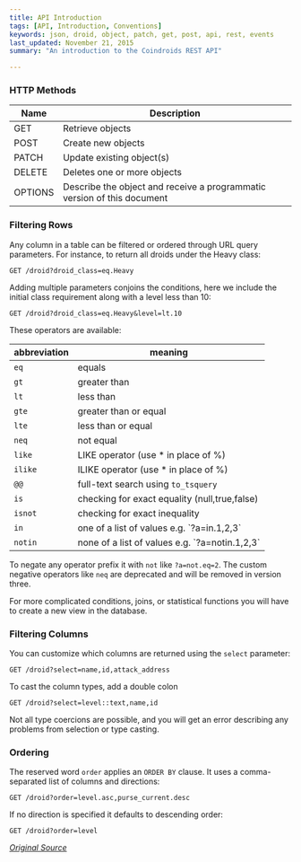 ```yaml
---
title: API Introduction
tags: [API, Introduction, Conventions]
keywords: json, droid, object, patch, get, post, api, rest, events 
last_updated: November 21, 2015
summary: "An introduction to the Coindroids REST API"

---
```



### HTTP Methods
|Name|Description|
|---|---|
|GET | Retrieve objects |
|POST| Create new objects |
|PATCH| Update existing object(s) |
|DELETE| Deletes one or more objects |
|OPTIONS| Describe the object and receive a programmatic version of this document | 


### Filtering Rows

Any column in a table can be filtered or ordered through URL query parameters. For instance, to return all droids under the Heavy class:

```HTTP
GET /droid?droid_class=eq.Heavy
```

Adding multiple parameters conjoins the conditions, here we include the initial class requirement along with a level less than 10:

```HTTP
GET /droid?droid_class=eq.Heavy&level=lt.10
```

These operators are available:

<table>
<thead>
<tr><th>abbreviation</th><th>meaning</th></tr>
</thead>
<tbody>
<tr><td><code>eq</code></td><td>equals</td></tr>
<tr><td><code>gt</code></td><td>greater than</td></tr>
<tr><td><code>lt</code></td><td>less than</td></tr>
<tr><td><code>gte</code></td><td>greater than or equal</td></tr>
<tr><td><code>lte</code></td><td>less than or equal</td></tr>
<tr><td><code>neq</code></td><td>not equal</td></tr>
<tr><td><code>like</code></td><td>LIKE operator (use * in place of %)</td></tr>
<tr><td><code>ilike</code></td><td>ILIKE operator (use * in place of %)</td></tr>
<tr><td><code>@@</code></td><td>full-text search using <code>to_tsquery</code></td></tr>
<tr><td><code>is</code></td><td>checking for exact equality (null,true,false)</td></tr>
<tr><td><code>isnot</code></td><td>checking for exact inequality</td></tr>
<tr><td><code>in</code></td><td>one of a list of values e.g. `?a=in.1,2,3`</td></tr>
<tr><td><code>notin</code></td><td>none of a list of values e.g. `?a=notin.1,2,3`</td></tr>
</tbody>
</table>

To negate any operator prefix it with `not` like `?a=not.eq=2`. The custom negative operators like `neq` are deprecated and will be removed in version three.

For more complicated conditions, joins, or statistical functions you will have to create a new view in the database.

### Filtering Columns

You can customize which columns are returned using the `select` parameter:

```HTTP
GET /droid?select=name,id,attack_address
```

To cast the column types, add a double colon

```HTTP
GET /droid?select=level::text,name,id
```

Not all type coercions are possible, and you will get an error describing any problems from selection or type casting.

### Ordering

The reserved word `order` applies an `ORDER BY` clause.  It uses a comma-separated list of columns and directions:

```HTTP
GET /droid?order=level.asc,purse_current.desc
```

If no direction is specified it defaults to descending order:

```HTTP
GET /droid?order=level
```


_[Original Source](https://github.com/begriffs/postgrest/wiki/Routing)_


